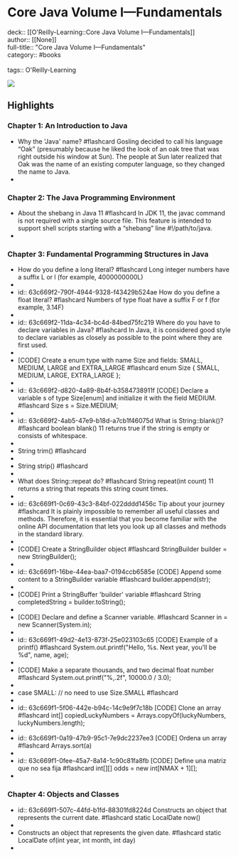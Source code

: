 # Core Java Volume I—Fundamentals

deck:: [[O'Reilly-Learning::Core Java Volume I—Fundamentals]]\
author:: [[None]]\
full-title:: "Core Java Volume I—Fundamentals"\
category:: #books\
\
tags:: O'Reilly-Learning  

![](https://learning.oreilly.com/library/view/core-java-volume/9780135167199/ibis_generated_cover_thumbnail.jpg)
## Highlights
### Chapter 1: An Introduction to Java
- Why the 'Java' name? #flashcard 
    Gosling decided to call his language “Oak” (presumably because he liked the look of an oak tree that was right outside his window at Sun). The people at Sun later realized that Oak was the name of an existing computer language, so they changed the name to Java.
-
### Chapter 2: The Java Programming Environment
- About the shebang in Java 11 #flashcard 
    In JDK 11, the javac command is not required with a single source file. This feature is intended to support shell scripts starting with a “shebang” line #!/path/to/java.
-
### Chapter 3: Fundamental Programming Structures in Java
- How do you define a long literal? #flashcard 
    Long integer numbers have a suffix L or l (for example, 4000000000L)
-
- id:: 63c669f2-790f-4944-9328-f43429b524ae
   How do you define a float literal? #flashcard 
    Numbers of type float have a suffix F or f (for example, 3.14F)
-
- id:: 63c669f2-11da-4c34-bc4d-84bed75fc219
   Where do you have to declare variables in Java? #flashcard 
    In Java, it is considered good style to declare variables as closely as possible to the point where they are first used.
-
- [CODE]
   Create a enum type with name Size and fields: SMALL, MEDIUM, LARGE and EXTRA_LARGE #flashcard 
    enum Size { SMALL, MEDIUM, LARGE, EXTRA_LARGE };
-
- id:: 63c669f2-d820-4a89-8b4f-b3584738911f
   [CODE]
   Declare a variable s of type Size[enum] and initialize it with the field MEDIUM. #flashcard 
    Size s = Size.MEDIUM;
-
- id:: 63c669f2-4ab5-47e9-b18d-a7cb1f46075d
   What is String::blank()? #flashcard 
    boolean blank() 11
     returns true if the string is empty or consists of whitespace.
-
- String trim() #flashcard
-
- String strip() #flashcard
-
- What does String::repeat do? #flashcard 
    String repeat(int count) 11
     returns a string that repeats this string count times.
-
- id:: 63c669f1-0c69-43c3-84bf-022dddd1456c
   Tip about your journey #flashcard 
    It is plainly impossible to remember all useful classes and methods. Therefore, it is essential that you become familiar with the online API documentation that lets you look up all classes and methods in the standard library.
-
- [CODE]
   Create a StringBuilder object #flashcard 
    StringBuilder builder = new StringBuilder();
-
- id:: 63c669f1-16be-44ea-baa7-0194ccb6585e
   [CODE]
   Append some content to a StringBuilder variable #flashcard 
    builder.append(str);
-
- [CODE]
   Print a StringBuffer 'builder' variable #flashcard 
    String completedString = builder.toString();
-
- [CODE]
   Declare and define a Scanner variable. #flashcard 
    Scanner in = new Scanner(System.in);
-
- id:: 63c669f1-49d2-4e13-873f-25e023103c65
   [CODE]
   Example of a printf() #flashcard 
    System.out.printf("Hello, %s. Next year, you'll be %d", name, age);
-
- [CODE] Make a separate thousands, and two decimal float number #flashcard 
    System.out.printf("%,.2f", 10000.0 / 3.0);
-
- case SMALL: // no need to use Size.SMALL #flashcard
-
- id:: 63c669f1-5f06-442e-b94c-14c9e9f7c18b
   [CODE] Clone an array #flashcard 
    int[] copiedLuckyNumbers = Arrays.copyOf(luckyNumbers, luckyNumbers.length);
-
- id:: 63c669f1-0a19-47b9-95c1-7e9dc2237ee3
   [CODE] Ordena un array #flashcard 
    Arrays.sort(a)
-
- id:: 63c669f1-0fee-45a7-8a14-1c90c81fa8fb
   [CODE] Define una matriz que no sea fija #flashcard 
    int[][] odds = new int[NMAX + 1][];
-
### Chapter 4: Objects and Classes
- id:: 63c669f1-507c-44fd-b1fd-88301fd8224d
   Constructs an object that represents the current date. #flashcard 
    static LocalDate now()
-
- Constructs an object that represents the given date. #flashcard 
    static LocalDate of(int year, int month, int day)
-